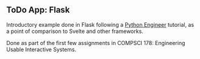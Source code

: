 ## ToDo App: Flask

Introductory example done in Flask following a [Python Engineer](https://www.python-engineer.com/posts/flask-todo-app/) tutorial, as a point of comparison to Svelte and other frameworks. 

Done as part of the first few assignments in COMPSCI 178: Engineering Usable Interactive Systems. 